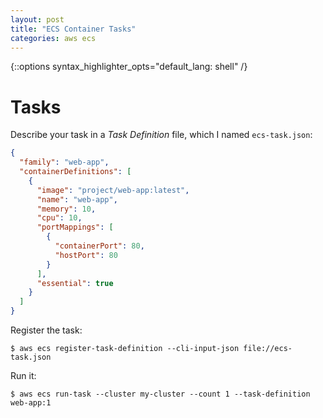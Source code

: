```yaml
---
layout: post
title: "ECS Container Tasks"
categories: aws ecs
---
```

{::options syntax_highlighter_opts="default_lang: shell" /}

Tasks
=====

Describe your task in a *Task Definition* file, which I named `ecs-task.json`:

```json
{
  "family": "web-app",
  "containerDefinitions": [
    {
      "image": "project/web-app:latest",
      "name": "web-app",
      "memory": 10,
      "cpu": 10,
      "portMappings": [
        {
          "containerPort": 80,
          "hostPort": 80
        }
      ],
      "essential": true
    }
  ]
}
```

Register the task:

    $ aws ecs register-task-definition --cli-input-json file://ecs-task.json

Run it:

    $ aws ecs run-task --cluster my-cluster --count 1 --task-definition web-app:1
